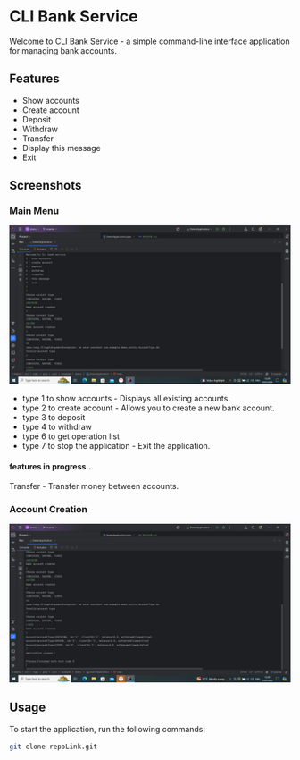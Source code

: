 # CLI Bank Service

Welcome to CLI Bank Service - a simple command-line interface application for managing bank accounts.

## Features

- Show accounts
- Create account
- Deposit
- Withdraw
- Transfer
- Display this message
- Exit

## Screenshots

### Main Menu
![Main Menu](./presentation/img.png)

- type 1 to show accounts - Displays all existing accounts.
- type 2 to create account - Allows you to create a new bank account.
- type 3 to deposit
- type 4 to withdraw
- type 6 to get operation list
- type 7 to stop the application - Exit the application.
#### features in progress..
Transfer - Transfer money between accounts.

### Account Creation
![Account Creation](./presentation/img_1.png)

## Usage

To start the application, run the following commands:

```sh
git clone repoLink.git